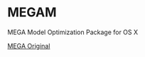 MEGAM
=====

MEGA Model Optimization Package for OS X

[MEGA Original](http://www.cs.utah.edu/~hal/megam/)


